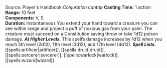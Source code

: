 Source: Player's Handbook
*Conjuration cantrip*
**Casting Time:** 1 action  
**Range:** 10 feet  
**Components:** V, S  
**Duration:** Instantaneous
You extend your hand toward a creature you can see within range and project a puff of noxious gas from your palm. The creature must succeed on a Constitution saving throw or take 1d12 poison damage.
***At Higher Levels.*** This spell’s damage increases by 1d12 when you reach 5th level (2d12), 11th level (3d12), and 17th level (4d12).
***Spell Lists.*** [[spells:artificer|artificer]], [[spells:druid|druid]], [[spells:sorcerer|sorcerer]], [[spells:warlock|warlock]], [[spells:wizard|wizard]]